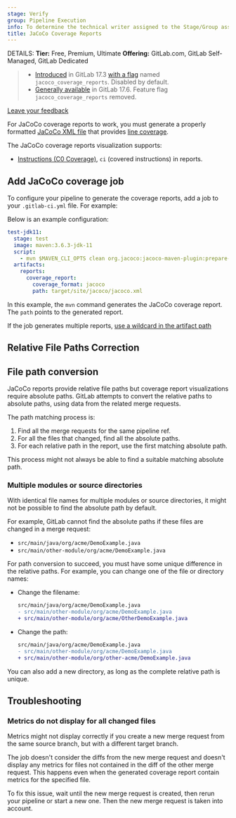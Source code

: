 ```yaml
---
stage: Verify
group: Pipeline Execution
info: To determine the technical writer assigned to the Stage/Group associated with this page, see https://handbook.gitlab.com/handbook/product/ux/technical-writing/#assignments
title: JaCoCo Coverage Reports
---
```


DETAILS:
**Tier:** Free, Premium, Ultimate
**Offering:** GitLab.com, GitLab Self-Managed, GitLab Dedicated

> - [Introduced](https://gitlab.com/gitlab-org/gitlab/-/issues/227345) in GitLab 17.3 [with a flag](../../../administration/feature_flags.md) named `jacoco_coverage_reports`. Disabled by default.
> - [Generally available](https://gitlab.com/gitlab-org/gitlab/-/merge_requests/170513) in GitLab 17.6. Feature flag `jacoco_coverage_reports` removed.

[Leave your feedback](https://gitlab.com/gitlab-org/gitlab/-/issues/479804)

For JaCoCo coverage reports to work, you must generate a properly formatted [JaCoCo XML file](https://www.jacoco.org/jacoco/trunk/coverage/jacoco.xml)
that provides [line coverage](https://www.eclemma.org/jacoco/trunk/doc/counters.html).

The JaCoCo coverage reports visualization supports:

- [Instructions (C0 Coverage)](https://www.eclemma.org/jacoco/trunk/doc/counters.html),
  `ci` (covered instructions) in reports.

## Add JaCoCo coverage job

To configure your pipeline to generate the coverage reports, add a job to your
`.gitlab-ci.yml` file. For example:

Below is an example configuration:

```yaml
test-jdk11:
  stage: test
  image: maven:3.6.3-jdk-11
  script:
    - mvn $MAVEN_CLI_OPTS clean org.jacoco:jacoco-maven-plugin:prepare-agent test jacoco:report
  artifacts:
    reports:
      coverage_report:
        coverage_format: jacoco
        path: target/site/jacoco/jacoco.xml
```

In this example, the `mvn` command generates the JaCoCo coverage report. The `path`
points to the generated report.

If the job generates multiple reports, [use a wildcard in the artifact path](index.md#how-test-coverage-visualization-works)

## Relative File Paths Correction

## File path conversion

JaCoCo reports provide relative file paths but coverage report visualizations require
absolute paths. GitLab attempts to convert the relative paths to absolute paths, using
data from the related merge requests.

The path matching process is:

1. Find all the merge requests for the same pipeline ref.
1. For all the files that changed, find all the absolute paths.
1. For each relative path in the report, use the first matching absolute path.

This process might not always be able to find a suitable matching absolute path.

### Multiple modules or source directories

With identical file names for multiple modules or source directories, it might not be
possible to find the absolute path by default.

For example, GitLab cannot find the absolute paths if these files are changed in a merge request:

- `src/main/java/org/acme/DemoExample.java`
- `src/main/other-module/org/acme/DemoExample.java`

For path conversion to succeed, you must have some unique difference in the relative paths.
For example, you can change one of the file or directory names:

- Change the filename:

  ```diff
  src/main/java/org/acme/DemoExample.java
  - src/main/other-module/org/acme/DemoExample.java
  + src/main/other-module/org/acme/OtherDemoExample.java
  ```

- Change the path:

  ```diff
  src/main/java/org/acme/DemoExample.java
  - src/main/other-module/org/acme/DemoExample.java
  + src/main/other-module/org/other-acme/DemoExample.java
  ```

You can also add a new directory, as long as the complete relative path is unique.

## Troubleshooting

### Metrics do not display for all changed files

Metrics might not display correctly if you create a new merge request from the same source branch,
but with a different target branch.

The job doesn't consider the diffs from the new merge request and doesn't
display any metrics for files not contained in the diff of the other merge request.
This happens even when the generated coverage report contain metrics for the specified file.

To fix this issue, wait until the new merge request is created, then rerun your pipeline
or start a new one. Then the new merge request is taken into account.
